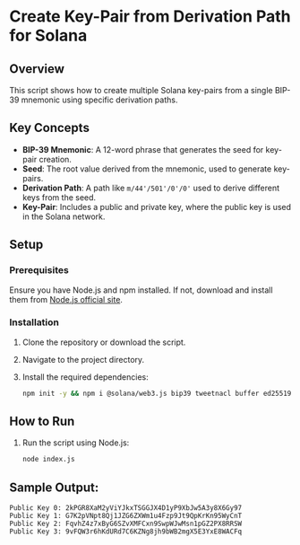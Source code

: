 # Create Key-Pair from Derivation Path for Solana

## Overview

This script shows how to create multiple Solana key-pairs from a single BIP-39 mnemonic using specific derivation paths.

## Key Concepts

- **BIP-39 Mnemonic**: A 12-word phrase that generates the seed for key-pair creation.
- **Seed**: The root value derived from the mnemonic, used to generate key-pairs.
- **Derivation Path**: A path like `m/44'/501'/0'/0'` used to derive different keys from the seed.
- **Key-Pair**: Includes a public and private key, where the public key is used in the Solana network.

## Setup

### Prerequisites

Ensure you have Node.js and npm installed. If not, download and install them from [Node.js official site](https://nodejs.org/).

### Installation

1. Clone the repository or download the script.
2. Navigate to the project directory.
3. Install the required dependencies:

   ```bash
   npm init -y && npm i @solana/web3.js bip39 tweetnacl buffer ed25519-hd-key

## How to Run
1. Run the script using Node.js:

   ```bash
   node index.js


## Sample Output:
```
Public Key 0: 2kPGR8XaM2yViYJkxTSGGJX4D1yP9XbJw5A3y8X6Gy97
Public Key 1: G7K2pVNpt8Qj1JZG6ZXWm1u4Fzp9Jt9QpKrKn95WyCnT
Public Key 2: FqvhZ4z7xByG6SZvXMFCxn9SwpWJwMsn1pGZ2PX8RRSW
Public Key 3: 9vFQW3r6hKdURd7C6KZNg8jh9bWB2mgX5E3YxE8WACFq
